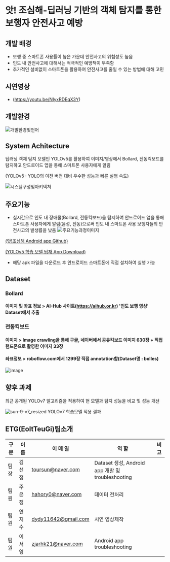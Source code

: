 # 앗! 조심해-딥러닝 기반의 객체 탐지를 통한 보행자 안전사고 예방

## **개발 배경**

- 보행 중 스마트폰 사용률이 높은 가운데 안전사고의 위험성도 높음
- 인도 내 안전사고에 대해서는 적극적인 예방책이 부족함
- 추가적인 설비없이 스마트폰을 활용하여 안전사고를 줄일 수 있는 방법에 대해 고민

## **시연영상**

- (https://youtu.be/NlyxRDEqX3Y)

## **개발환경**

![개발환경및언어](https://user-images.githubusercontent.com/85267081/189961950-35e553bc-c90b-4c72-b856-a9a2aed1bbb5.jpg)

## **System Achitecture**

딥러닝 객체 탐지 모델인 YOLOv5를 활용하여 이미지/영상에서 Bollard, 전동킥보드를 탐지하고 안드로이드 앱을 통해 스마트폰 사용자에게 알림

(YOLOv5 : YOLO의 이전 버전 대비 우수한 성능과 빠른 실행 속도)

![시스템구성및아키텍쳐](https://user-images.githubusercontent.com/85267081/188958851-d922d60f-6792-43de-9026-c0ab6b20f036.jpg)

## **주요기능**

- 실시간으로 인도 내 장애물(Bollard, 전동킥보드)을 탐지하여 안드로이드 앱을 통해 스마트폰 사용자에게 알림(음성, 진동)으로써 인도 내 스마트폰 사용 보행자들의 안전사고의 발생률을 낮춤
![주요기능과정이미지](https://user-images.githubusercontent.com/85267081/190176511-a1a3ae70-e9ba-4e1e-8c65-1a9bb56cb4f7.jpg)

[(앗!조심해 Android app Github)](https://github.com/Kimsunjeung/android_YOLOv5_app.git)   

[(YOLOv5 학습 모델 탑재 App Download)](https://drive.google.com/file/d/1bb6ZgBVjNafqedZKAWg1dZhfvjU0866M/view?usp=sharing)
- 해당 apk 파일을 다운로드 후 안드로이드 스마트폰에 직접 설치하여 실행 가능

## **Dataset**

### **Bollard**

#### 이미지 및 좌표 정보 > AI-Hub 사이트(https://aihub.or.kr) '인도 보행 영상' Dataset에서 추출

### **전동킥보드**

#### 이미지 > Image crawling을 통해 구글, 네이버에서 공유킥보드 이미지 630장 + 직접 핸드폰으로 촬영한 이미지 33장

#### 좌표정보 > roboflow.com에서 1299장 직접 annotation함(Dataset명 : bolles)

![image](https://user-images.githubusercontent.com/85267081/188961381-b5537d43-61c6-4208-80d9-924376e0d5e6.png)

## **향후 과제**
최근 공개된 YOLOv7 알고리즘을 적용하여 현 모델과 탐지 성능을 비교 및 성능 개선

![sun-9-v7_resized](https://user-images.githubusercontent.com/85267081/190104766-7010c650-0408-4d3c-944c-ca9b52a7766a.gif)
YOLOv7 학습모델 적용 결과 

## **ETG(EoltTeuGi)팀소개**

| 구 분 | 이 름    | 이 메 일              | 역 할                                            | 비 고
| ----- | -------- | --------------------- |------------------------------------------------ |-------------------
| 팀 장 | 김 선 정 | <toursun@naver.com>   |Dataset 생성, Android app 개발 및 troubleshooting | 
| 팀 원 | 주 은 정 | <hahory0@naver.com>   |데이터 전처리                                     |
| 팀 원 | 연 지 수 | <dydy11642@gmail.com> |시연 영상제작                                     |
| 팀 원 | 이 서 영 | <zjarhk21@naver.com>  |Android app troubleshooting                       |
